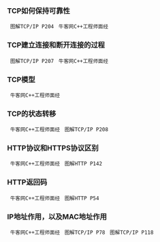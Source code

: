 ### TCP如何保持可靠性 
` 图解TCP/IP P204` 
` 牛客网C++工程师面经` 

### TCP建立连接和断开连接的过程
` 图解TCP/IP P207` 
` 牛客网C++工程师面经` 

### TCP模型
` 牛客网C++工程师面经` 

### TCP的状态转移
` 牛客网C++工程师面经` 
` 图解TCP/IP P208` 

### HTTP协议和HTTPS协议区别
` 牛客网C++工程师面经`
` 图解HTTP P142` 

### HTTP返回码
` 牛客网C++工程师面经` 
` 图解HTTP P54` 

### IP地址作用，以及MAC地址作用
` 牛客网C++工程师面经` 
` 图解TCP/IP P78` 
` 图解TCP/IP P118` 



